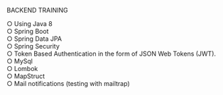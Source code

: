 BACKEND TRAINING

○ Using Java 8
<br>
○ Spring Boot
<br>
○ Spring Data JPA
<br>
○ Spring Security
<br>
○ Token Based Authentication in the form of JSON Web Tokens (JWT). 
<br>
○ MySql
<br>
○ Lombok 
<br>
○ MapStruct 
<br>
○ Mail notifications (testing with mailtrap)
<br>


